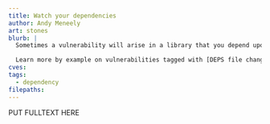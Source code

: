 ```yaml
---
title: Watch your dependencies
author: Andy Meneely
art: stones
blurb: |
  Sometimes a vulnerability will arise in a library that you depend upon. Does it affect you? Will you work around it? How will you know?

  Learn more by example on vulnerabilities tagged with [DEPS file changed.](/tags/DEPS)
cves:
tags:
  - dependency
filepaths:
---
```

PUT FULLTEXT HERE
